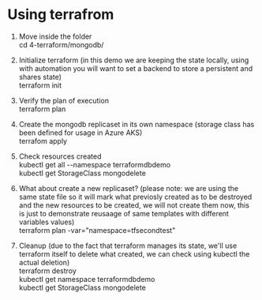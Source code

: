 # Using terrafrom

1. Move inside the folder  
cd 4-terraform/mongodb/  

2. Initialize terraform (in this demo we are keeping the state locally, using with automation you will want to set a backend to store a persistent and shares state)  
terraform init  

3. Verify the plan of execution  
terraform plan  

4. Create the mongodb replicaset in its own namespace (storage class has been defined for usage in Azure AKS)  
terrafom apply  

4. Check resources created  
kubectl get all --namespace terraformdbdemo  
kubectl get StorageClass mongodelete  

5. What about create a new replicaset?  (please note: we are using the same state file so it will mark what previosly created as to be destroyed and the new resources to be created, we will not create them now, this is just to demonstrate reusaage of same templates with different variables values)  
terraform plan -var="namespace=tfsecondtest"  

6. Cleanup (due to the fact that terraform manages its state, we'll use terraform itself to delete what created, we can check using kubectl the actual deletion)  
terraform destroy  
kubectl get namespace terraformdbdemo  
kubectl get StorageClass mongodelete  
